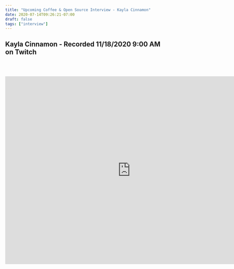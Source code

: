```yaml
---
title: "Upcoming Coffee & Open Source Interview - Kayla Cinnamon"
date: 2020-07-14T09:26:21-07:00
draft: false
tags: ["interview"]
---
```


## Kayla Cinnamon - Recorded <span class="formatdate">11/18/2020 9:00 AM</span> on Twitch

<br /><br />

<center>
<iframe width="800" height="600" src="https://www.youtube.com/embed/9KLBfKMaZn8" frameborder="0" allow="accelerometer; autoplay; clipboard-write; encrypted-media; gyroscope; picture-in-picture" allowfullscreen></iframe>
</center>